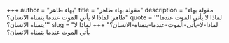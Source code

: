+++
author = "بهاء طاهر"
title = "مقولة بهاء طاهر"
description = "مقولة بهاء طاهر: لماذا لا يأتي الموت عندما يتمناه الانسان؟"
quote = '''لماذا لا يأتي الموت عندما يتمناه الانسان؟''' 
slug = "لماذا-لا-يأتي-الموت-عندما-يتمناه-الانسان؟"
+++
لماذا لا يأتي الموت عندما يتمناه الانسان؟
